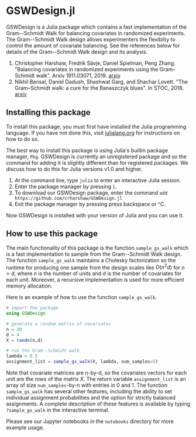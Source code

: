 # GSWDesign.jl
GSWDesign is a Julia package which contains a fast implementation of the Gram--Schmidt Walk 
for balancing covariates in randomized experiments. 
The Gram--Schmidt Walk design allows experimenters the flexibilty to control the amount of covariate balancing.
See the references below for details of the Gram--Schmidt Walk design and its analysis.

1. Christopher Harshaw, Fredrik S&auml;vje, Daniel Spielman, Peng Zhang. "Balancing covariates in randomized experiments
using the Gram–Schmidt walk". Arxiv 1911.03071, 2019. [arxiv](https://arxiv.org/abs/1911.03071)
2. Nikhil Bansal, Daniel Dadush, Shashwat Garg, and Shachar Lovett. "The Gram–Schmidt walk: a
cure for the Banaszczyk blues". In STOC, 2018. [arxiv](https://arxiv.org/abs/1708.01079)

## Installing this package
To install this package, you must first have installed the Julia programming language.
If you have not done this, visit [julialang.org](https://julialang.org/) for instructions on how to do so.

The best way to install this package is using Julia's builtin package manager, `Pkg`. 
GSWDesign is currently an unregistered package and so the command for adding it is slightly different than for registered packages.
We discuss how to do this for Julia versions v1.0 and higher.
1. At the command line, type `julia` to enter an interactive Julia session.
2. Enter the package manager by pressing `]`.
3. To download our GSWDesign package, enter the command `add https://github.com/crharshaw/GSWDesign.jl`
4. Exit the package manager by pressing press backspace or ^C.

Now GSWDesign is installed with your version of Julia and you can use it.

## How to use this package
The main functionality of this package is the function `sample_gs_walk` which is a fast implementation to sample
from the Gram--Schmidt Walk design. 
The function `sample_gs_walk` maintains a Cholesky factorization so the runtime for producing one sample from the design scales like $O(n^2 d)$ for $n > d$, where $n$ is the number of units and $d$ is the number of covariates for each unit.
Moreover, a recursive implementation is used for more efficient memory allocation.

Here is an example of how to use the function `sample_gs_walk`.

```julia
# import the package
using GSWDesign

# generate a random matrix of covariates
n = 20
d = 4
X = randn(n,d)

# run the Gram--Schmidt walk
lambda = 0.5
assignment_list = sample_gs_walk(X, lambda, num_samples=5)
```
Note that covariate matrices are n-by-d, so the covariates vectors for each unit are the *rows* of the matrix $X$.
The return variable `assignment_list` is an array of size `num_samples`-by-n with entries in 0 and 1.
The function `sample_gs_walk` has several other features, including the ability to set individual assignment probabilities and the option for strictly balanced assignments. 
A complete description of these features is available by typing `?sample_gs_walk` in the interactive terminal.

Please see our Jupyter notebooks in the `notebooks` directory for more example usage.

